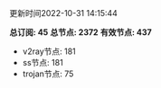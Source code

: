 更新时间2022-10-31 14:15:44

**总订阅: 45**
**总节点: 2372**
**有效节点: 437**
- v2ray节点: 181
- ss节点: 181
- trojan节点: 75
